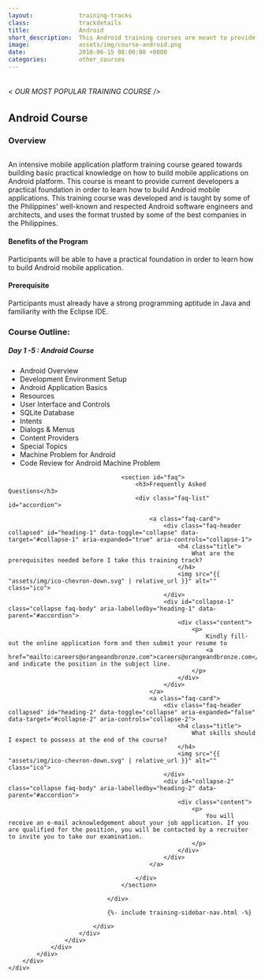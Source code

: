 ```yaml
---
layout:             training-tracks
class:              trackdetails
title:              Android
short_description:  This Android training courses are meant to provide both beginners and advanced students with a practical foundation for building mobile applications.
image:              assets/img/course-android.png
date:               2018-06-15 08:00:00 +0800
categories:         other_courses
---
```

<div class="section-content">
        <div class="container-fluid auto-1110">
            <div class="row">
                <div class="col">
                    <div class="panel-content">
                        <div class="title-section">
                            <img src="{{ "assets/img/title-software.png" | relative_url }}" alt="">
                            <div class="title">
                                <h6>
                                    < OUR MOST POPULAR TRAINING COURSE />
                                </h6>
                                <h2>Android Course</h2>
                            </div>
                        </div>
                        <div class="row" data-sticky-container>
                            <div class="track-panel">
                                <div class="track-content">
                                    <section id="overview">
                                        <h3>Overview</h3>
                                        <img class="mb30 img-fluid" src="{{ "assets/img/java-course-cover.jpg" | relative_url }}" alt="">
                                        <p>
                                            An intensive mobile application platform training course geared towards building basic practical knowledge on how to build mobile applications on Android platform. This course is meant to provide current developers a practical foundation in order to learn how to build Android mobile applications. This training course was developed and is taught by some of the Philippines' well-known and respected Android software engineers and architects, and uses the format trusted by some of the best companies in the Philippines.
                                        </p>
                                        <h4>
                                            Benefits of the Program
                                        </h4>
                                        <p>
                                            Participants will be able to have a practical foundation in order to learn how to build Android mobile application.
                                        </p>
                                        <h4>
                                            Prerequisite
                                        </h4>
                                        <p>
                                            Participants must already have a strong programming aptitude in Java and familiarity with the Eclipse IDE.
                                        </p>
                                    </section>
                                    <section id="topic-outline">
                                        <h3>
                                            Course Outline:
                                        </h3>
                                        <h5 class="course-title">Day 1 -5 : Android Course</h5>
                                        <ul class="course-outline">
                                            <li>Android Overview</li>
                                            <li>Development Environment Setup</li>
                                            <li>Android Application Basics</li>
                                            <li>Resources</li>
                                            <li>User Interface and Controls</li>
                                            <li>SQLite Database</li>
                                            <li>Intents</li>
                                            <li>Dialogs & Menus</li>
                                            <li>Content Providers</li>
                                            <li>Special Topics</li>
                                            <li>Machine Problem for Android</li>
                                            <li>Code Review for Android Machine Problem</li>
                                        </ul>
                                    </section>

                                    <section id="faq">
                                        <h3>Frequently Asked Questions</h3>
                                        <div class="faq-list" id="accordion">

                                            <a class="faq-card">
                                                <div class="faq-header collapsed" id="heading-1" data-toggle="collapse" data-target="#collapse-1" aria-expanded="true" aria-controls="collapse-1">
                                                    <h4 class="title">
                                                        What are the prerequisites needed before I take this training track?
                                                    </h4>
                                                    <img src="{{ "assets/img/ico-chevron-down.svg" | relative_url }}" alt="" class="ico">
                                                </div>
                                                <div id="collapse-1" class="collapse faq-body" aria-labelledby="heading-1" data-parent="#accordion">
                                                    <div class="content">
                                                        <p>
                                                            Kindly fill-out the online application form and then submit your resume to
                                                            <a href="mailto:careers@orangeandbronze.com">careers@orangeandbronze.com</a> and indicate the position in the subject line.
                                                        </p>
                                                    </div>
                                                </div>
                                            </a>
                                            <a class="faq-card">
                                                <div class="faq-header collapsed" id="heading-2" data-toggle="collapse" aria-expanded="false" data-target="#collapse-2" aria-controls="collapse-2">
                                                    <h4 class="title">
                                                        What skills should I expect to possess at the end of the course?
                                                    </h4>
                                                    <img src="{{ "assets/img/ico-chevron-down.svg" | relative_url }}" alt="" class="ico">
                                                </div>
                                                <div id="collapse-2" class="collapse faq-body" aria-labelledby="heading-2" data-parent="#accordion">
                                                    <div class="content">
                                                        <p>
                                                            You will receive an e-mail acknowledgement about your job application. If you are qualified for the position, you will be contacted by a recruiter to invite you to take our examination.
                                                        </p>
                                                    </div>
                                                </div>
                                            </a>

                                        </div>
                                    </section>

                                </div>

                                {%- include training-sidebar-nav.html -%}

                            </div>
                        </div>
                    </div>
                </div>
            </div>
        </div>
    </div>